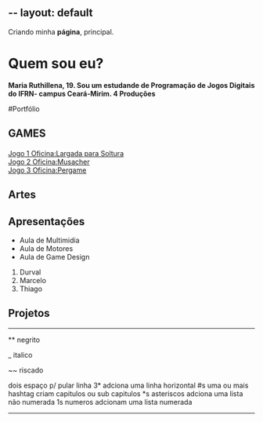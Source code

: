 --
layout: default
---

Criando minha **página**, principal.

# Quem sou eu?

**Maria Ruthillena, 19. Sou um estudande de Programação de Jogos Digitais do IFRN- campus Ceará-Mirim.
4 Produções**

#Portfólio

## GAMES

#### 
[Jogo 1 Oficina:Largada para Soltura](https://ruthimaria01.github.io/largada/)  
[Jogo 2 Oficina:Musacher](https://ruthimaria01.github.io/musacher/)  
[Jogo 3 Oficina:Pergame](https://eliciaa.github.io/Pergame/)  


## Artes

## Apresentações
* Aula de Multimidia
* Aula de Motores
* Aula de Game Design

1. Durval
2. Marcelo
3. Thiago

## Projetos

* * *

** negrito

_ italico

~~ riscado

   dois espaço p/ pular linha
 3* adciona uma linha horizontal
 #s uma ou mais hashtag criam capitulos ou sub capitulos
 *s asteriscos adciona uma lista não numerada
 1s numeros adcionam uma lista numerada
 
 * * *


